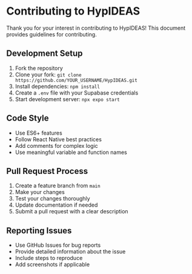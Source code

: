 # Contributing to HypIDEAS

Thank you for your interest in contributing to HypIDEAS! This document provides guidelines for contributing.

## Development Setup

1. Fork the repository
2. Clone your fork: `git clone https://github.com/YOUR_USERNAME/HypIDEAS.git`
3. Install dependencies: `npm install`
4. Create a `.env` file with your Supabase credentials
5. Start development server: `npx expo start`

## Code Style

- Use ES6+ features
- Follow React Native best practices
- Add comments for complex logic
- Use meaningful variable and function names

## Pull Request Process

1. Create a feature branch from `main`
2. Make your changes
3. Test your changes thoroughly
4. Update documentation if needed
5. Submit a pull request with a clear description

## Reporting Issues

- Use GitHub Issues for bug reports
- Provide detailed information about the issue
- Include steps to reproduce
- Add screenshots if applicable
